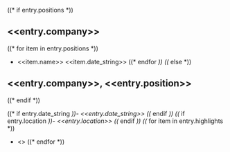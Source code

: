 ((* if entry.positions *))
## <<entry.company>>
((* for item in entry.positions *))
- <<item.name>> <<item.date_string>>
((* endfor *))
((* else *))
## <<entry.company>>, <<entry.position>>
((* endif *))

((* if entry.date_string *))- <<entry.date_string>>
((* endif *))
((* if entry.location *))- <<entry.location>>
((* endif *))
((* for item in entry.highlights *))
- <<item>>
((* endfor *))
